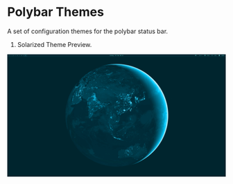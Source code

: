 # Polybar Themes
A set of configuration themes for the polybar status bar. 
 
01. Solarized Theme Preview.

![image](https://github.com/michell-dev/polybar-themes/blob/main/Previews/solarized.png?=400x250)

